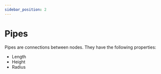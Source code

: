 ```yaml
---
sidebar_position: 2
---
```


# Pipes

Pipes are connections between nodes. They have the following properties:

- Length
- Height
- Radius
